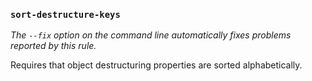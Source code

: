 ### `sort-destructure-keys`

_The `--fix` option on the command line automatically fixes problems reported by this rule._

Requires that object destructuring properties are sorted alphabetically.

<!-- assertions sortDestructureKeys -->